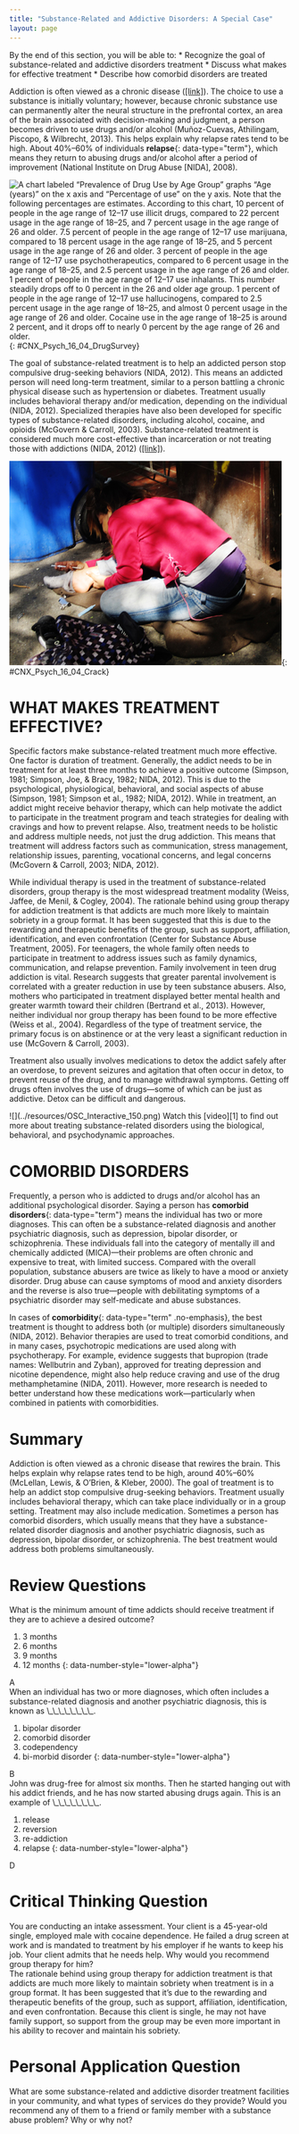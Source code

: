 ```yaml
---
title: "Substance-Related and Addictive Disorders: A Special Case"
layout: page
---
```



<div data-type="abstract" markdown="1">
By the end of this section, you will be able to:
* Recognize the goal of substance-related and addictive disorders treatment
* Discuss what makes for effective treatment
* Describe how comorbid disorders are treated

</div>

Addiction is often viewed as a chronic disease ([\[link\]](#CNX_Psych_16_04_DrugSurvey)). The choice to use a substance is initially voluntary; however, because chronic substance use can permanently alter the neural structure in the prefrontal cortex, an area of the brain associated with decision-making and judgment, a person becomes driven to use drugs and/or alcohol (Muñoz-Cuevas, Athilingam, Piscopo, &amp; Wilbrecht, 2013). This helps explain why relapse rates tend to be high. About 40%–60% of individuals **relapse**{: data-type="term"}, which means they return to abusing drugs and/or alcohol after a period of improvement (National Institute on Drug Abuse \[NIDA\], 2008).

 ![A chart labeled &#x201C;Prevalence of Drug Use by Age Group&#x201D; graphs &#x201C;Age (years)&#x201D; on the x axis and &#x201C;Percentage of use&#x201D; on the y axis. Note that the following percentages are estimates. According to this chart, 10 percent of people in the age range of 12&#x2013;17 use illicit drugs, compared to 22 percent usage in the age range of 18&#x2013;25, and 7 percent usage in the age range of 26 and older. 7.5 percent of people in the age range of 12&#x2013;17 use marijuana, compared to 18 percent usage in the age range of 18&#x2013;25, and 5 percent usage in the age range of 26 and older. 3 percent of people in the age range of 12&#x2013;17 use psychotherapeutics, compared to 6 percent usage in the age range of 18&#x2013;25, and 2.5 percent usage in the age range of 26 and older. 1 percent of people in the age range of 12&#x2013;17 use inhalants. This number steadily drops off to 0 percent in the 26 and older age group. 1 percent of people in the age range of 12&#x2013;17 use hallucinogens, compared to 2.5 percent usage in the age range of 18&#x2013;25, and almost 0 percent usage in the age range of 26 and older. Cocaine use in the age range of 18&#x2013;25 is around 2 percent, and it drops off to nearly 0 percent by the age range of 26 and older.](../resources/CNX_Psych_16_04_DrugSurvey.jpg "The National Survey on Drug Use and Health shows trends in prevalence of various drugs for ages 12&#x2013;17, 18&#x2013;25, and 26 or older."){: #CNX_Psych_16_04_DrugSurvey}

The goal of substance-related treatment is to help an addicted person stop compulsive drug-seeking behaviors (NIDA, 2012). This means an addicted person will need long-term treatment, similar to a person battling a chronic physical disease such as hypertension or diabetes. Treatment usually includes behavioral therapy and/or medication, depending on the individual (NIDA, 2012). Specialized therapies have also been developed for specific types of substance-related disorders, including alcohol, cocaine, and opioids (McGovern &amp; Carroll, 2003). Substance-related treatment is considered much more cost-effective than incarceration or not treating those with addictions (NIDA, 2012) ([\[link\]](#CNX_Psych_16_04_Crack)).

 ![A photograph shows a person injecting heroin intravenously with a hypodermic needle into her ankle.](../resources/CNX_Psych_16_04_Crack.jpg "Substance use and abuse costs the United States over $600 billion a year (NIDA, 2012). This addict is using heroin. (credit: &quot;jellymc - urbansnaps&quot;/Flickr)"){: #CNX_Psych_16_04_Crack}

# WHAT MAKES TREATMENT EFFECTIVE?

Specific factors make substance-related treatment much more effective. One factor is duration of treatment. Generally, the addict needs to be in treatment for at least three months to achieve a positive outcome (Simpson, 1981; Simpson, Joe, &amp; Bracy, 1982; NIDA, 2012). This is due to the psychological, physiological, behavioral, and social aspects of abuse (Simpson, 1981; Simpson et al., 1982; NIDA, 2012). While in treatment, an addict might receive behavior therapy, which can help motivate the addict to participate in the treatment program and teach strategies for dealing with cravings and how to prevent relapse. Also, treatment needs to be holistic and address multiple needs, not just the drug addiction. This means that treatment will address factors such as communication, stress management, relationship issues, parenting, vocational concerns, and legal concerns (McGovern &amp; Carroll, 2003; NIDA, 2012).

While individual therapy is used in the treatment of substance-related disorders, group therapy is the most widespread treatment modality (Weiss, Jaffee, de Menil, &amp; Cogley, 2004). The rationale behind using group therapy for addiction treatment is that addicts are much more likely to maintain sobriety in a group format. It has been suggested that this is due to the rewarding and therapeutic benefits of the group, such as support, affiliation, identification, and even confrontation (Center for Substance Abuse Treatment, 2005). For teenagers, the whole family often needs to participate in treatment to address issues such as family dynamics, communication, and relapse prevention. Family involvement in teen drug addiction is vital. Research suggests that greater parental involvement is correlated with a greater reduction in use by teen substance abusers. Also, mothers who participated in treatment displayed better mental health and greater warmth toward their children (Bertrand et al., 2013). However, neither individual nor group therapy has been found to be more effective (Weiss et al., 2004). Regardless of the type of treatment service, the primary focus is on abstinence or at the very least a significant reduction in use (McGovern &amp; Carroll, 2003).

Treatment also usually involves medications to detox the addict safely after an overdose, to prevent seizures and agitation that often occur in detox, to prevent reuse of the drug, and to manage withdrawal symptoms. Getting off drugs often involves the use of drugs—some of which can be just as addictive. Detox can be difficult and dangerous.

<div data-type="note" class="psychology link-to-learning" data-label="Link to Learning" markdown="1">
<span data-type="media" id="eip-idm118785904" data-alt=""> ![](../resources/OSC_Interactive_150.png) </span>
Watch this [video][1] to find out more about treating substance-related disorders using the biological, behavioral, and psychodynamic approaches.

</div>

# COMORBID DISORDERS

Frequently, a person who is addicted to drugs and/or alcohol has an additional psychological disorder. Saying a person has **comorbid disorders**{: data-type="term"} means the individual has two or more diagnoses. This can often be a substance-related diagnosis and another psychiatric diagnosis, such as depression, bipolar disorder, or schizophrenia. These individuals fall into the category of mentally ill and chemically addicted (MICA)—their problems are often chronic and expensive to treat, with limited success. Compared with the overall population, substance abusers are twice as likely to have a mood or anxiety disorder. Drug abuse can cause symptoms of mood and anxiety disorders and the reverse is also true—people with debilitating symptoms of a psychiatric disorder may self-medicate and abuse substances.

In cases of **comorbidity**{: data-type="term" .no-emphasis}, the best treatment is thought to address both (or multiple) disorders simultaneously (NIDA, 2012). Behavior therapies are used to treat comorbid conditions, and in many cases, psychotropic medications are used along with psychotherapy. For example, evidence suggests that bupropion (trade names: Wellbutrin and Zyban), approved for treating depression and nicotine dependence, might also help reduce craving and use of the drug methamphetamine (NIDA, 2011). However, more research is needed to better understand how these medications work—particularly when combined in patients with comorbidities.

# Summary

Addiction is often viewed as a chronic disease that rewires the brain. This helps explain why relapse rates tend to be high, around 40%–60% (McLellan, Lewis, &amp; O’Brien, &amp; Kleber, 2000). The goal of treatment is to help an addict stop compulsive drug-seeking behaviors. Treatment usually includes behavioral therapy, which can take place individually or in a group setting. Treatment may also include medication. Sometimes a person has comorbid disorders, which usually means that they have a substance-related disorder diagnosis and another psychiatric diagnosis, such as depression, bipolar disorder, or schizophrenia. The best treatment would address both problems simultaneously.

# Review Questions

<div data-type="exercise">
<div data-type="problem" markdown="1">
What is the minimum amount of time addicts should receive treatment if they are to achieve a desired outcome?

1.  3 months
2.  6 months
3.  9 months
4.  12 months
{: data-number-style="lower-alpha"}

</div>
<div data-type="solution" markdown="1">
A

</div>
</div>

<div data-type="exercise">
<div data-type="problem" markdown="1">
When an individual has two or more diagnoses, which often includes a substance-related diagnosis and another psychiatric diagnosis, this is known as \_\_\_\_\_\_\_\_.

1.  bipolar disorder
2.  comorbid disorder
3.  codependency
4.  bi-morbid disorder
{: data-number-style="lower-alpha"}

</div>
<div data-type="solution" markdown="1">
B

</div>
</div>

<div data-type="exercise">
<div data-type="problem" markdown="1">
John was drug-free for almost six months. Then he started hanging out with his addict friends, and he has now started abusing drugs again. This is an example of \_\_\_\_\_\_\_\_.

1.  release
2.  reversion
3.  re-addiction
4.  relapse
{: data-number-style="lower-alpha"}

</div>
<div data-type="solution" markdown="1">
D

</div>
</div>

# Critical Thinking Question

<div data-type="exercise">
<div data-type="problem" markdown="1">
You are conducting an intake assessment. Your client is a 45-year-old single, employed male with cocaine dependence. He failed a drug screen at work and is mandated to treatment by his employer if he wants to keep his job. Your client admits that he needs help. Why would you recommend group therapy for him?

</div>
<div data-type="solution" markdown="1">
The rationale behind using group therapy for addiction treatment is that addicts are much more likely to maintain sobriety when treatment is in a group format. It has been suggested that it’s due to the rewarding and therapeutic benefits of the group, such as support, affiliation, identification, and even confrontation. Because this client is single, he may not have family support, so support from the group may be even more important in his ability to recover and maintain his sobriety.

</div>
</div>

# Personal Application Question

<div data-type="exercise">
<div data-type="problem" markdown="1">
What are some substance-related and addictive disorder treatment facilities in your community, and what types of services do they provide? Would you recommend any of them to a friend or family member with a substance abuse problem? Why or why not?

</div>
</div>



[1]: http://openstaxcollege.org/l/subdisorder
